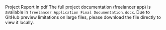 Project Report in pdf
The full project documentation (freelancer app) is available in `freelancer Application Final Documentation.docx`.
Due to GitHub preview limitations on large files, please download the file directly to view it locally.

